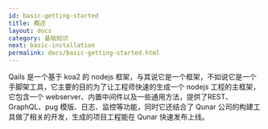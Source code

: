 ```yaml
---
id: basic-getting-started
title: 概述
layout: docs
category: 基础知识
next: basic-installation
permalink: docs/basic-getting-started.html
---
```


Qails 是一个基于 koa2 的 nodejs 框架，与其说它是一个框架，不如说它是一个手脚架工具，它主要的目的为了让工程师快速的生成一个 nodejs 工程的主框架，它包含一个 webserver、内置中间件以及一些通用方法，提供了REST、GraphQL、pug 模版、日志、监控等功能，同时它还结合了 Qunar 公司的构建工具做了相关的开发，生成的项目工程能在 Qunar 快速发布上线。
